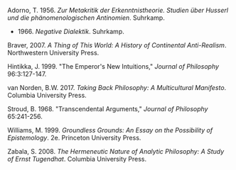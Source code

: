 Adorno, T. 1956. *Zur Metakritik der Erkenntnistheorie. Studien über Husserl und die phänomenologischen Antinomien*. Suhrkamp.
* 1966\. *Negative Dialektik*. Suhrkamp.

Braver, 2007. *A Thing of This World: A History of Continental Anti-Realism*. Northwestern University Press.

Hintikka, J. 1999. "The Emperor's New Intuitions," *Journal of Philosophy* 96:3:127-147.

van Norden, B.W. 2017. *Taking Back Philosophy: A Multicultural Manifesto*. Columbia University Press.

Stroud, B. 1968. "Transcendental Arguments," *Journal of Philosophy* 65:241-256.

Williams, M. 1999. *Groundless Grounds: An Essay on the Possibility of Epistemology*. 2e. Princeton University Press.

Zabala, S. 2008. *The Hermeneutic Nature of Analytic Philosophy: A Study of Ernst Tugendhat*. Columbia University Press.
